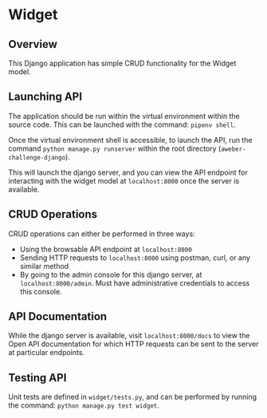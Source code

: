 # Widget

## Overview

This Django application has simple CRUD functionality for the Widget model.

## Launching API

The application should be run within the virtual environment within the source code. This can be launched with the command: `pipenv shell`.

Once the virtual environment shell is accessible, to launch the API, run the command `python manage.py runserver` within the root directory (`aweber-challenge-django`).

This will launch the django server, and you can view the API endpoint for interacting with the widget model at `localhost:8000` once the server is available.

## CRUD Operations

CRUD operations can either be performed in three ways:

- Using the browsable API endpoint at `localhost:8000`
- Sending HTTP requests to `localhost:8000` using postman, curl, or any similar method
- By going to the admin console for this django server, at `localhost:8000/admin`. Must have administrative credentials to access this console.

## API Documentation

While the django server is available, visit `localhost:8000/docs` to view the Open API documentation for which HTTP requests can be sent to the server at particular endpoints.

## Testing API

Unit tests are defined in `widget/tests.py`, and can be performed by running the command: `python manage.py test widget`.
